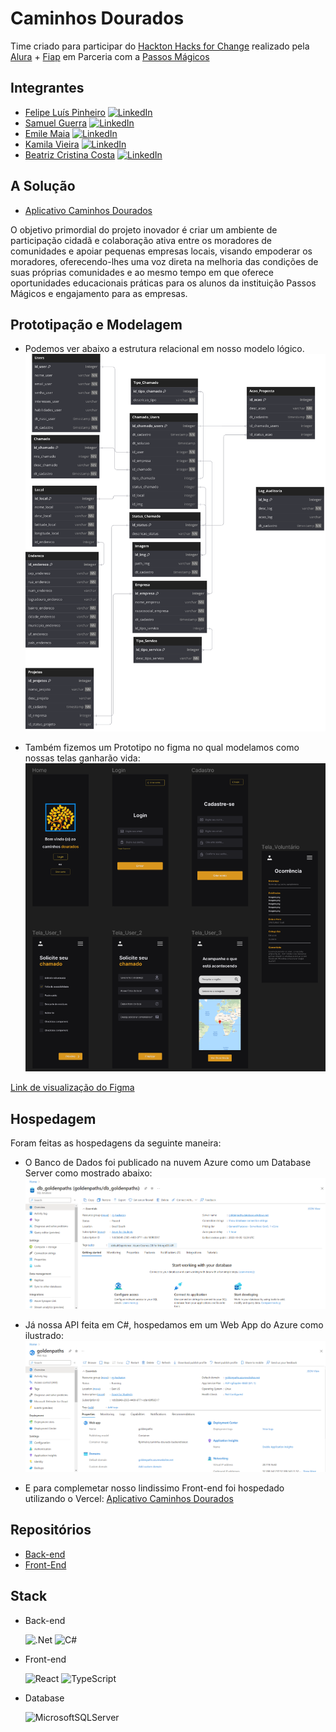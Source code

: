 # Caminhos Dourados

Time criado para participar do [Hackton Hacks for Change](https://www.hackforchange.com.br/?utm_source=akna&utm_medium=email&utm_campaign=INST-230920-Hack-for-change) realizado pela [Alura](https://www.alura.com.br/) + [Fiap](https://www.fiap.com.br/) em Parceria com a [Passos Mágicos](https://passosmagicos.org.br/)

## Integrantes

* [Felipe Luís Pinheiro](https://www.github.com/flpinheiro) [![LinkedIn](https://img.shields.io/badge/linkedin-%230077B5.svg?style=for-the-badge&logo=linkedin&logoColor=white)](https://www.linkedin.com/in/flpinheiro/)
* [Samuel Guerra](https://github.com/SamG1002) [![LinkedIn](https://img.shields.io/badge/linkedin-%230077B5.svg?style=for-the-badge&logo=linkedin&logoColor=white)](https://www.linkedin.com/in/samuel-guerra-aquino/)
* [Emile Maia](https://github.com/Emii2003) [![LinkedIn](https://img.shields.io/badge/linkedin-%230077B5.svg?style=for-the-badge&logo=linkedin&logoColor=white)](https://www.linkedin.com/in/emile-moura-maia-827a8624a/)
* [Kamila Vieira](https://github.com/Kamila-Vieira) [![LinkedIn](https://img.shields.io/badge/linkedin-%230077B5.svg?style=for-the-badge&logo=linkedin&logoColor=white)](https://www.linkedin.com/in/kamila-vieira/)
* [Beatriz Cristina Costa](https://github.com/BeaCristin) [![LinkedIn](https://img.shields.io/badge/linkedin-%230077B5.svg?style=for-the-badge&logo=linkedin&logoColor=white)](https://www.linkedin.com/in/beatriz-costa-b142b7137/)

## A Solução

* [Aplicativo Caminhos Dourados](https://caminhos-dourados-frontend.vercel.app/)

O objetivo primordial do projeto inovador é criar um ambiente de participação cidadã e 
colaboração ativa entre os moradores de comunidades e apoiar pequenas empresas locais, 
visando  empoderar os moradores, oferecendo-lhes uma voz direta na melhoria das condições 
de suas próprias comunidades e ao mesmo tempo em que oferece oportunidades educacionais 
práticas para os alunos da instituição Passos Mágicos e engajamento para as empresas.

## Prototipação e Modelagem

*    Podemos ver abaixo a estrutura relacional em nosso modelo lógico.
![Diagrama](Diagram/ModelagemCaminhosDourados.svg)

*    Também fizemos um Prototipo no figma no qual modelamos como nossas telas ganharão vida:
![Prototipo](Diagram/PrototipoFigma.png)

[Link de visualização do Figma](https://www.figma.com/file/apJwJTP7yu2M2G0ndZSjmm/Projeto?type=design&node-id=0%3A1&mode=design&t=l1pvgBHJ4PZOyRXY-1)

## Hospedagem
Foram feitas as hospedagens da seguinte maneira:

*    O Banco de Dados foi publicado na nuvem Azure como um Database Server como mostrado abaixo:
     ![Banco de Dados na Nuvem](Diagram/BancoAzure.png)

*    Já nossa API feita em C#, hospedamos em um Web App do Azure como ilustrado:
     ![API Back-end](Diagram/APIAzure.png)

*   E para complemetar nosso lindissimo Front-end foi hospedado utilizando o Vercel:
     [Aplicativo Caminhos Dourados](https://caminhos-dourados-frontend.vercel.app/)

     
## Repositórios

 * [Back-end](https://github.com/GoldenPaths/caminhos-dourados-backend)
 * [Front-End](https://github.com/GoldenPaths/caminhos-dourados-frontend)

## Stack

* Back-end

    ![.Net](https://img.shields.io/badge/.NET-5C2D91?style=for-the-badge&logo=.net&logoColor=white)
    ![C#](https://img.shields.io/badge/c%23-%23239120.svg?style=for-the-badge&logo=c-sharp&logoColor=white)

* Front-end

    ![React](https://img.shields.io/badge/react-%2320232a.svg?style=for-the-badge&logo=react&logoColor=%2361DAFB)
    ![TypeScript](https://img.shields.io/badge/typescript-%23007ACC.svg?style=for-the-badge&logo=typescript&logoColor=white)

* Database

    ![MicrosoftSQLServer](https://img.shields.io/badge/Microsoft%20SQL%20Server-CC2927?style=for-the-badge&logo=microsoft%20sql%20server&logoColor=white)
